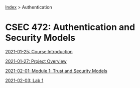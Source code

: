 ---
---

[Index](../../../index.md) > Authentication

# CSEC 472: Authentication and Security Models

[2021-01-25: Course Introduction](./2021-01-25.md)

[2021-01-27: Project Overview](./2021-01-27.md)

[2021-02-01: Module 1: Trust and Security Models](./2021-02-01.md)

[2021-02-03: Lab 1](./2021-02-03.md)
